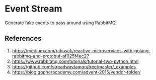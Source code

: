 # Event Stream

Generate fake events to pass around using RabbitMQ.


## References

1. https://medium.com/rahasak/reactive-microservices-with-golang-rabbitmq-and-protobuf-af025f4ec27
1. https://www.rabbitmq.com/tutorials/tutorial-two-python.html
1. https://github.com/streadway/amqp/tree/master/_examples
1. https://blog.gopheracademy.com/advent-2015/vendor-folder/
